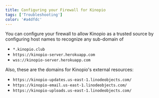 ```yaml
---
title: Configuring your Firewall for Kinopio
tags: ['Troubleshooting']
color: '#a4dfdc'
---
```


You can configure your firewall to allow Kinopio as a trusted source by configuring host names to recognize any sub-domain of

- `*.kinopio.club`
- `https://kinopio-server.herokuapp.com`
- `wss://kinopio-server.herokuapp.com`

Also, these are the domains for Kinopio's external resources:

- `https://kinopio-updates.us-east-1.linodeobjects.com/`
- `https://kinopio-email.us-east-1.linodeobjects.com/`
- `https://kinopio-uploads.us-east-1.linodeobjects.com/`
